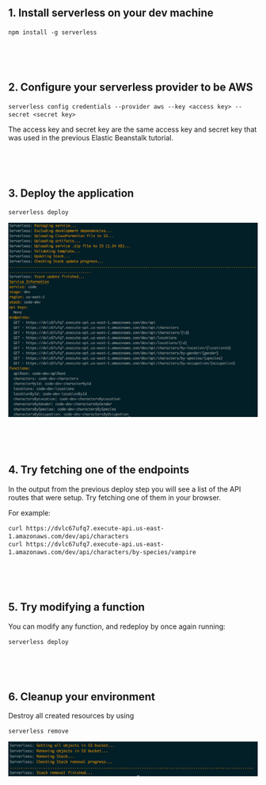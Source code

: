 ## 1. Install serverless on your dev machine

```
npm install -g serverless
```

&nbsp;

&nbsp;

## 2. Configure your serverless provider to be AWS

```
serverless config credentials --provider aws --key <access key> --secret <secret key>
```

The access key and secret key are the same access key and secret key that was used in the previous Elastic Beanstalk tutorial.

&nbsp;

&nbsp;

## 3. Deploy the application

```
serverless deploy
```

![serverless deploy](./images/serverless-deploy.png)

&nbsp;

&nbsp;

## 4. Try fetching one of the endpoints

In the output from the previous deploy step you will see a list of the API routes that were setup. Try fetching one of them in your browser.

For example:

```
curl https://dvlc67ufq7.execute-api.us-east-1.amazonaws.com/dev/api/characters
curl https://dvlc67ufq7.execute-api.us-east-1.amazonaws.com/dev/api/characters/by-species/vampire
```

&nbsp;

&nbsp;

## 5. Try modifying a function

You can modify any function, and redeploy by once again running:

```
serverless deploy
```

&nbsp;

&nbsp;

## 6. Cleanup your environment

Destroy all created resources by using

```
serverless remove
```

![serverless remove](./images/serverless-remove.png)
